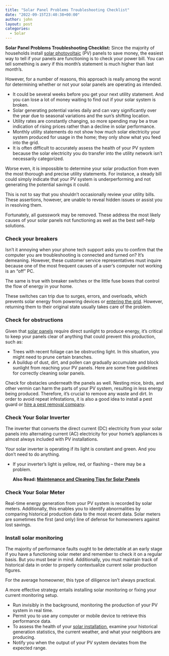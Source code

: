 ```yaml
---
title: "Solar Panel Problems Troubleshooting Checklist"
date: "2022-09-15T23:40:38+00:00"
author: john
layout: post
categories:
  - Solar
---
```


**Solar Panel Problems Troubleshooting Checklist:** Since the majority of households install [solar photovoltaic](https://en.wikipedia.org/wiki/Photovoltaics) (PV) panels to save money, the easiest way to tell if your panels are functioning is to check your power bill. You can tell something is awry if this month’s statement is much higher than last month’s.

However, for a number of reasons, this approach is really among the worst for determining whether or not your solar panels are operating as intended.

- It could be several weeks before you get your next utility statement. And you can lose a lot of money waiting to find out if your solar system is broken.
- Solar generating potential varies daily and can vary significantly over the year due to seasonal variations and the sun’s shifting location.
- Utility rates are constantly changing, so more spending may be a true indication of rising prices rather than a decline in solar performance.
- Monthly utility statements do not show how much solar electricity your system produced for usage in the home; they only show what you feed into the grid.
- It is often difficult to accurately assess the health of your PV system because the solar electricity you do transfer into the utility network isn’t necessarily categorized.

Worse even, it is impossible to determine your solar production from even the most thorough and precise utility statements. For instance, a steady bill could simply indicate that your PV system is underperforming and not generating the potential savings it could.

This is not to say that you shouldn’t occasionally review your utility bills. These assertions, however, are unable to reveal hidden issues or assist you in resolving them.

Fortunately, all guesswork may be removed. These address the most likely causes of your solar panels not functioning as well as the best self-help solutions.

### **Check your breakers**

Isn’t it annoying when your phone tech support asks you to confirm that the computer you are troubleshooting is connected and turned on? It’s demeaning. However, these customer service representatives must inquire because one of the most frequent causes of a user’s computer not working is an “off” PC.

The same is true with breaker switches or the little fuse boxes that control the flow of energy in your home.

These switches can trip due to surges, errors, and overloads, which prevents solar energy from powering devices or [entering the grid](/how-to-go-off-the-grid-with-solar/). However, returning them to their original state usually takes care of the problem.

### **Check for obstructions**

Given that [solar panels](/solar) require direct sunlight to produce energy, it’s critical to keep your panels clear of anything that could prevent this production, such as:

- Trees with recent foliage can be obstructing light. In this situation, you might need to prune certain branches.
- A buildup of dust, dirt, and pollen can gradually accumulate and block sunlight from reaching your PV panels. Here are some free guidelines for correctly cleaning solar panels.

Check for obstacles underneath the panels as well. Nesting mice, birds, and other vermin can harm the parts of your PV system, resulting in less energy being produced. Therefore, it’s crucial to remove any waste and dirt. In order to avoid repeat infestations, it is also a good idea to install a pest guard or [hire a pest removal company](/pest-removal-services/).

### **Check Your Solar Inverter**

The inverter that converts the direct current (DC) electricity from your solar panels into alternating current (AC) electricity for your home’s appliances is almost always included with PV installations.

Your solar inverter is operating if its light is constant and green. And you don’t need to do anything.

- If your inverter’s light is yellow, red, or flashing – there may be a problem.

  **Also Read: [Maintenance and Cleaning Tips for Solar Panels](/maintenance-and-cleaning-tips-for-solar-panels/)**

### **Check Your Solar Meter**

Real-time energy generation from your PV system is recorded by solar meters. Additionally, this enables you to identify abnormalities by comparing historical production data to the most recent data. Solar meters are sometimes the first (and only) line of defense for homeowners against lost savings.

### **Install solar monitoring**

The majority of performance faults ought to be detectable at an early stage if you have a functioning solar meter and remember to check it on a regular basis. But you must bear in mind. Additionally, you must maintain track of historical data in order to properly contextualize current solar production figures.

For the average homeowner, this type of diligence isn’t always practical.

A more effective strategy entails installing solar monitoring or fixing your current monitoring setup.

- Run invisibly in the background, monitoring the production of your PV system in real time.
- Permit you to use any computer or mobile device to retrieve this performance data.
- To assess the health of your [solar installation](/best-locations-to-install-your-solar-panels/), examine your historical generation statistics, the current weather, and what your neighbors are producing.
- Notify you when the output of your PV system deviates from the expected range.
 
